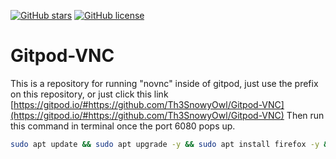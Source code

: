 [![GitHub stars](https://img.shields.io/github/stars/Th3SnowyOwl/Gitpod-VNC?label=Stars&style=plastic)](https://github.com/Th3SnowyOwl/Gitpod-VNC/stargazers)
[![GitHub license](https://img.shields.io/github/license/Th3SnowyOwl/Gitpod-VNC)](https://github.com/Th3SnowyOwl/Gitpod-VNC)
# Gitpod-VNC
This is a repository for running "novnc" inside of gitpod, just use the prefix on this repository, or just click this link
[https://gitpod.io/#https://github.com/Th3SnowyOwl/Gitpod-VNC](https://gitpod.io/#https://github.com/Th3SnowyOwl/Gitpod-VNC)
Then run this command in terminal once the port 6080 pops up.
```bash
sudo apt update && sudo apt upgrade -y && sudo apt install firefox -y && firefox
```
